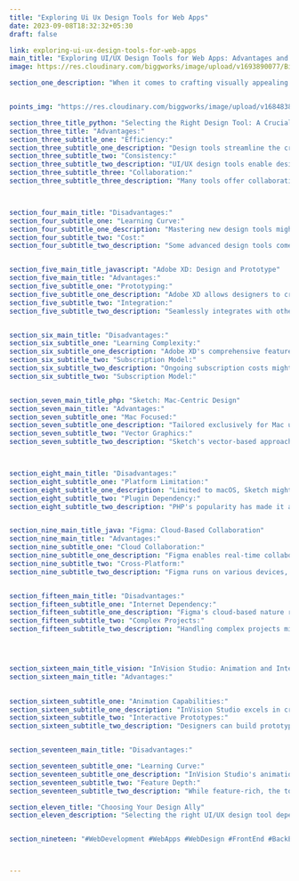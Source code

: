 ```yaml
---
title: "Exploring Ui Ux Design Tools for Web Apps"
date: 2023-09-08T18:32:32+05:30
draft: false

link: exploring-ui-ux-design-tools-for-web-apps
main_title: "Exploring UI/UX Design Tools for Web Apps: Advantages and Considerations"
image: https://res.cloudinary.com/biggworks/image/upload/v1693890077/Biggworks%20PDF%20of%20Blogs/native___cross_platform_development_h2ddzm.png

section_one_description: "When it comes to crafting visually appealing and user-friendly web apps, the choice of UI/UX design tools plays a pivotal role. This article delves into the best tools available, highlighting their advantages and potential drawbacks to help developers make informed decisions and elevate their design process."


points_img: "https://res.cloudinary.com/biggworks/image/upload/v1684838348/Group_11544_lwrsg0.png"

section_three_title_python: "Selecting the Right Design Tool: A Crucial Decision"
section_three_title: "Advantages:"
section_three_subtitle_one: "Efficiency:"
section_three_subtitle_one_description: "Design tools streamline the creation process, reducing manual effort and saving time."
section_three_subtitle_two: "Consistency:"
section_three_subtitle_two_description: "UI/UX design tools enable designers to maintain consistent branding elements and visual styles."
section_three_subtitle_three: "Collaboration:"
section_three_subtitle_three_description: "Many tools offer collaborative features, fostering teamwork among designers and developers."



section_four_main_title: "Disadvantages:"
section_four_subtitle_one: "Learning Curve:"
section_four_subtitle_one_description: "Mastering new design tools might require an initial learning curve."
section_four_subtitle_two: "Cost:"
section_four_subtitle_two_description: "Some advanced design tools come with subscription fees, which could impact budget considerations."


section_five_main_title_javascript: "Adobe XD: Design and Prototype"
section_five_main_title: "Advantages:"
section_five_subtitle_one: "Prototyping:"
section_five_subtitle_one_description: "Adobe XD allows designers to create interactive prototypes, enabling realistic user testing."
section_five_subtitle_two: "Integration:"
section_five_subtitle_two_description: "Seamlessly integrates with other Adobe Creative Cloud tools, fostering cross-platform design."


section_six_main_title: "Disadvantages:"
section_six_subtitle_one: "Learning Complexity:"
section_six_subtitle_one_description: "Adobe XD's comprehensive features might be overwhelming for beginners."
section_six_subtitle_two: "Subscription Model:"
section_six_subtitle_two_description: "Ongoing subscription costs might be a deterrent for some users."
section_six_subtitle_two: "Subscription Model:"


section_seven_main_title_php: "Sketch: Mac-Centric Design"
section_seven_main_title: "Advantages:"
section_seven_subtitle_one: "Mac Focused:"
section_seven_subtitle_one_description: "Tailored exclusively for Mac users, Sketch offers a native and optimized experience."
section_seven_subtitle_two: "Vector Graphics:"
section_seven_subtitle_two_description: "Sketch's vector-based approach ensures designs remain crisp and scalable."



section_eight_main_title: "Disadvantages:"
section_eight_subtitle_one: "Platform Limitation:"
section_eight_subtitle_one_description: "Limited to macOS, Sketch might exclude users on other platforms."
section_eight_subtitle_two: "Plugin Dependency:"
section_eight_subtitle_two_description: "PHP's popularity has made it a target for security vulnerabilities."


section_nine_main_title_java: "Figma: Cloud-Based Collaboration"
section_nine_main_title: "Advantages:"
section_nine_subtitle_one: "Cloud Collaboration:"
section_nine_subtitle_one_description: "Figma enables real-time collaborative design, ideal for remote teams."
section_nine_subtitle_two: "Cross-Platform:"
section_nine_subtitle_two_description: "Figma runs on various devices, making it accessible regardless of the operating system."


section_fifteen_main_title: "Disadvantages:"
section_fifteen_subtitle_one: "Internet Dependency:"
section_fifteen_subtitle_one_description: "Figma's cloud-based nature requires a stable internet connection."
section_fifteen_subtitle_two: "Complex Projects:"
section_fifteen_subtitle_two_description: "Handling complex projects might impact performance, especially with intricate designs."




section_sixteen_main_title_vision: "InVision Studio: Animation and Interactivity"
section_sixteen_main_title: "Advantages:"
   

section_sixteen_subtitle_one: "Animation Capabilities:"
section_sixteen_subtitle_one_description: "InVision Studio excels in creating dynamic animations for enhanced user engagement."
section_sixteen_subtitle_two: "Interactive Prototypes:"
section_sixteen_subtitle_two_description: "Designers can build prototypes with intricate interactions for comprehensive testing."


section_seventeen_main_title: "Disadvantages:"

section_seventeen_subtitle_one: "Learning Curve:"
section_seventeen_subtitle_one_description: "InVision Studio's animation features might require time to master."
section_seventeen_subtitle_two: "Feature Depth:"
section_seventeen_subtitle_two_description: "While feature-rich, the tool's extensive functionalities might not be necessary for every project."

section_eleven_title: "Choosing Your Design Ally"
section_eleven_description: "Selecting the right UI/UX design tool depends on your project's requirements, team collaboration needs, and personal preferences. Adobe XD offers a comprehensive platform for design and prototyping, Sketch provides a tailored Mac experience, Figma emphasizes cloud-based collaboration, and InVision Studio specializes in animation and interactivity. By aligning your choice with your design objectives, you'll create web apps that not only look visually appealing but also offer an intuitive and seamless user experience."


section_nineteen: "#WebDevelopment #WebApps #WebDesign #FrontEnd #BackEnd #Programming #Coding #SoftwareEngineering #UIUX #FullStack #JavaScript #HTML #CSS #ReactJS #NodeJS #PHP #Python #WebDeveloper #MERN #MEAN"



---
```


